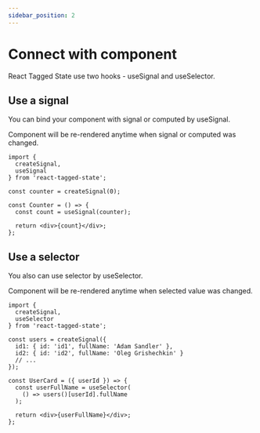 ```yaml
---
sidebar_position: 2
---
```


# Connect with component

React Tagged State use two hooks - useSignal and useSelector.

## Use a signal

You can bind your component with signal or computed by useSignal.

Component will be re-rendered anytime when signal or computed was changed.

```tsx
import {
  createSignal,
  useSignal
} from 'react-tagged-state';

const counter = createSignal(0);

const Counter = () => {
  const count = useSignal(counter);

  return <div>{count}</div>;
};
```

## Use a selector

You also can use selector by useSelector.

Component will be re-rendered anytime when selected value was changed.

```tsx
import {
  createSignal,
  useSelector
} from 'react-tagged-state';

const users = createSignal({
  id1: { id: 'id1', fullName: 'Adam Sandler' },
  id2: { id: 'id2', fullName: 'Oleg Grishechkin' }
  // ...
});

const UserCard = ({ userId }) => {
  const userFullName = useSelector(
    () => users()[userId].fullName
  );

  return <div>{userFullName}</div>;
};
```

